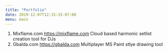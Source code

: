 ```yaml
---
title: "Portfolio"
date: 2019-12-07T12:15:15-07:00
menu: main
---
```



1. Mixflame.com https://mixflame.com Cloud based harmonic setlist creation tool for DJs
2. Gbalda.com https://gbalda.com Multiplayer MS Paint stlye drawing tool